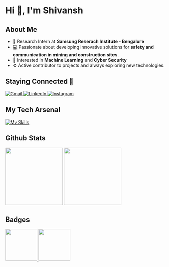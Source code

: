 <!--- 👋 Hi, I’m @Shivansh12t
- 👀 I’m interested in Machine Learning and Mathematics 
- 🌱 I’m currently learning stuff about Mircocontrollers and Embedded Systems.
- 💞️ I’m looking to collaborate on some projects
- 📫 How to reach me : email- tuteja101@gmail.com , discord- shivansh12t-->

# Hi 👋, I'm Shivansh

## About Me
- 🔭 Research Intern at **Samsung Reserach Institute - Bengalore**
- 💻 Passionate about developing innovative solutions for **safety and communication in mining and construction sites**.
- 👀 Interested in **Machine Learning** and **Cyber Security**
- ⚙️ Active contributor to projects and always exploring new technologies.

## Staying Connected 🚀
<a href="mailto:stuteja_be22@thapar.edu" target="_blank">
  <img src="https://img.shields.io/badge/-Gmail-red?style=for-the-badge&logo=gmail&logoColor=white" alt="Gmail">
</a>

<a href="https://www.linkedin.com/in/shivanshtuteja/" target="_blank">
  <img src="https://img.shields.io/badge/-LinkedIn-blue?style=for-the-badge&logo=linkedin&logoColor=white" alt="LinkedIn">
</a>

<a href="https://www.instagram.com/shivansh12t/" target="_blank">
  <img src="https://img.shields.io/badge/-Instagram-purple?style=for-the-badge&logo=instagram&logoColor=white" alt="Instagram">
</a>

## My Tech Arsenal
[![My Skills](https://skillicons.dev/icons?i=c,cpp,python,go,js,ts,bash,powershell,matlab,django,flask,expressjs,nodejs,react,vite,bootstrap,tailwind,mysql,postgres,mongodb,aws,docker,cloudflare,nginx,linux,windows,git,github,vercel,sklearn,tensorflow,arduino,vscode,neovim,vim&perline=13)](#)

## Github Stats
<p>
  <img height="180em" src="https://shivansh12t-readme-stats.vercel.app?user=shivansh12t&theme=github_dark&hide_border=false&date_format=M%20j%5B%2C%20Y%5D"/>
  <img height="180em" src="https://github-profile-summary-cards.vercel.app/api/cards/most-commit-language?username=shivansh12t&theme=chartreuse_dark"/>
</p>

<!--<p><img align="left" src="https://github-readme-streak-stats.herokuapp.com/?user=shivansh12t&theme=dark&hide_border=false" alt="shivansh12t" /></p>
<p>&nbsp;<img align="center" src="http://github-profile-summary-cards.vercel.app/api/cards/most-commit-language?username=shivansh12t&theme=chartreuse_dark" alt="shivansh12t" />

  ![](http://github-profile-summary-cards.vercel.app/api/cards/most-commit-language?username=shivansh12t&theme=chartreuse_dark)
  <img align="center" src="https://github-readme-stats.vercel.app/api/top-langs/?username=shivansh12t&theme=vision-friendly-dark&hide_border=false&include_all_commits=true&count_private=false&layout=compact" alt="shivansh12t" />
</p>-->

## Badges

<div align="left">
  <a href="https://www.credly.com/badges/fd76932f-bc66-47ad-9452-fad66fc6407b">
    <img src="https://images.credly.com/images/51526f76-711b-4caf-b04d-27f89512b112/NetworkDefense_v1_091721.png" width="100">
  </a>
  <a href="https://www.credly.com/badges/fd76932f-bc66-47ad-9452-fad66fc6407b">
    <img src="https://assets.leetcode.com/static_assets/marketing/202501.gif" width="100">
  </a>
</div>

<br>


<!---
Shivansh12t/Shivansh12t is a ✨ special ✨ repository because its `README.md` (this file) appears on your GitHub profile.
You can click the Preview link to take a look at your changes.
--->
